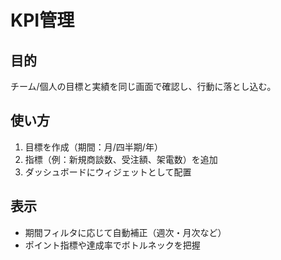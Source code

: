 # KPI管理

## 目的
チーム/個人の目標と実績を同じ画面で確認し、行動に落とし込む。

## 使い方
1. 目標を作成（期間：月/四半期/年）
2. 指標（例：新規商談数、受注額、架電数）を追加
3. ダッシュボードにウィジェットとして配置

## 表示
- 期間フィルタに応じて自動補正（週次・月次など）
- ポイント指標や達成率でボトルネックを把握